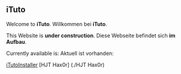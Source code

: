 ## iTuto

Welcome to **iTuto**.
Willkommen bei **iTuto**.

This Website is **under construction**.
Diese Webseite befindet sich **im Aufbau**.

Currently available is:
Aktuell ist vorhanden:

[iTutoInstaller](./iTutoInstaller)
[HJT Hax0r] (./HJT Hax0r)
